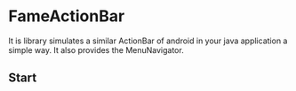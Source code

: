 # FameActionBar
It is library simulates a similar ActionBar of android in your java application a simple way. It also provides the MenuNavigator.

## Start
